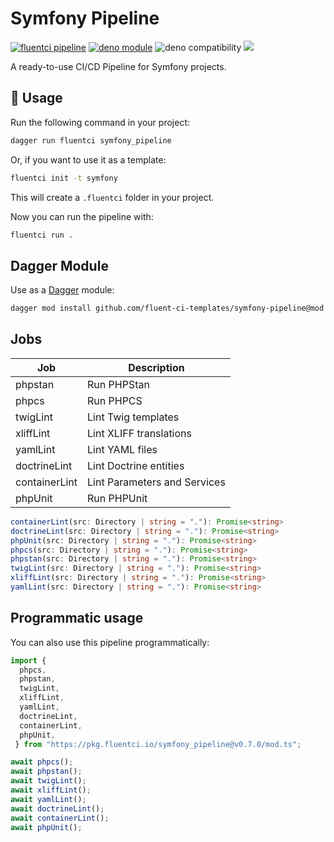 # Symfony Pipeline

[![fluentci pipeline](https://img.shields.io/badge/dynamic/json?label=pkg.fluentci.io&labelColor=%23000&color=%23460cf1&url=https%3A%2F%2Fapi.fluentci.io%2Fv1%2Fpipeline%2Fsymfony_pipeline&query=%24.version)](https://pkg.fluentci.io/symfony_pipeline)
[![deno module](https://shield.deno.dev/x/symfony_pipeline)](https://deno.land/x/symfony_pipeline)
![deno compatibility](https://shield.deno.dev/deno/^1.37)
[![](https://img.shields.io/codecov/c/gh/fluent-ci-templates/symfony-pipeline)](https://codecov.io/gh/fluent-ci-templates/symfony-pipeline)

A ready-to-use CI/CD Pipeline for Symfony projects.

## 🚀 Usage

Run the following command in your project:

```bash
dagger run fluentci symfony_pipeline
```

Or, if you want to use it as a template:

```bash
fluentci init -t symfony
```

This will create a `.fluentci` folder in your project.

Now you can run the pipeline with:

```bash
fluentci run .
```

## Dagger Module

Use as a [Dagger](https://dagger.io) module:

```bash
dagger mod install github.com/fluent-ci-templates/symfony-pipeline@mod
```

## Jobs

| Job          | Description                  |
| ------------ | ---------------------------- |
| phpstan      | Run PHPStan                  |
| phpcs        | Run PHPCS                    |
| twigLint     | Lint Twig templates          |
| xliffLint    | Lint XLIFF translations      |
| yamlLint     | Lint YAML files              |
| doctrineLint | Lint Doctrine entities       |
| containerLint| Lint Parameters and Services |
| phpUnit      | Run PHPUnit                  | 

```typescript
containerLint(src: Directory | string = "."): Promise<string>
doctrineLint(src: Directory | string = "."): Promise<string>
phpUnit(src: Directory | string = "."): Promise<string>
phpcs(src: Directory | string = "."): Promise<string>
phpstan(src: Directory | string = "."): Promise<string>
twigLint(src: Directory | string = "."): Promise<string>
xliffLint(src: Directory | string = "."): Promise<string>
yamlLint(src: Directory | string = "."): Promise<string>
```

## Programmatic usage

You can also use this pipeline programmatically:

```ts
import { 
  phpcs,
  phpstan,
  twigLint,
  xliffLint,
  yamlLint,
  doctrineLint,
  containerLint,
  phpUnit,
 } from "https://pkg.fluentci.io/symfony_pipeline@v0.7.0/mod.ts";

await phpcs();
await phpstan();
await twigLint();
await xliffLint();
await yamlLint();
await doctrineLint();
await containerLint();
await phpUnit();
```
